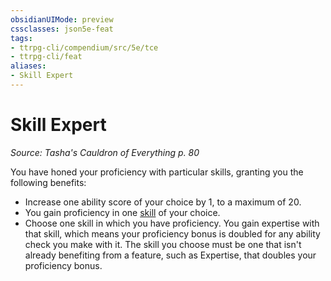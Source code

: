```yaml
---
obsidianUIMode: preview
cssclasses: json5e-feat
tags:
- ttrpg-cli/compendium/src/5e/tce
- ttrpg-cli/feat
aliases:
- Skill Expert
---
```

# Skill Expert
*Source: Tasha's Cauldron of Everything p. 80*  

You have honed your proficiency with particular skills, granting you the following benefits:

- Increase one ability score of your choice by 1, to a maximum of 20.  
- You gain proficiency in one [skill](/3-Mechanics/CLI/Compendium/tables/skills-phb.md) of your choice.  
- Choose one skill in which you have proficiency. You gain expertise with that skill, which means your proficiency bonus is doubled for any ability check you make with it. The skill you choose must be one that isn't already benefiting from a feature, such as Expertise, that doubles your proficiency bonus.